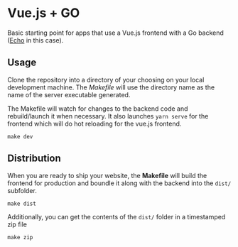 # Vue.js + GO

Basic starting point for apps that use a Vue.js frontend with a Go backend ([Echo](https://github.com/labstack/echo) in this case).

## Usage

Clone the repository into a directory of your choosing on your local development machine.  The _Makefile_ will use the directory name as the name of the server executable generated.

The Makefile will watch for changes to the backend code and rebuild/launch it when necessary.  It also launches `yarn serve` for the frontend which will do hot reloading for the vue.js frontend.

```
make dev
```


## Distribution

When you are ready to ship your website, the **Makefile** will build the frontend for production and boundle it along with the backend into the `dist/` subfolder.
 
```
make dist
```

Additionally, you can get the contents of the `dist/` folder in a timestamped zip file

```
make zip
```
